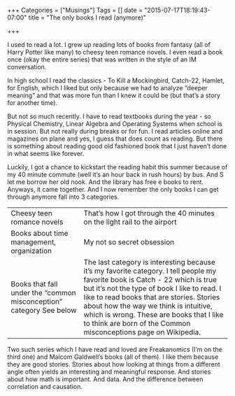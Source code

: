 +++
Categories = ["Musings"]
Tags = []
date = "2015-07-17T18:19:43-07:00"
title = "The only books I read (anymore)"

+++

I used to read a lot. I grew up reading lots of books from fantasy (all of Harry Potter like many) to cheesy teen romance novels. I even read a book once (okay the entire series) that was written in the style of an IM conversation.

In high school I read the classics - To Kill a Mockingbird, Catch-22, Hamlet, for English, which I liked but only because we had to analyze “deeper meaning” and that was more fun than I knew it could be (but that’s a story for another time).

But not so much recently. I have to read textbooks during the year - so Physical Chemistry, Linear Algebra and Operating Systems when school is in session. But not really during breaks or for fun. I read articles online and magazines on plane and yes, I guess that does count as reading. But there is something about reading good old fashioned book that I just haven’t done in what seems like forever.

Luckily, I got a chance to kickstart the reading habit this summer because of my 40 minute commute (well it’s an hour back in rush hours) by bus. And S let me borrow her old nook. And the library has free e books to rent. Anyways, it came together. And I now remember the only books I can get through anymore fall into 3 categories.

|  | |
|:--|:--|
| Cheesy teen romance novels |	That’s how I got through the 40 minutes on the light rail to the airport |
| Books about time management, organization | My not so secret obsession |
| Books that fall under the “common misconception” category	See below | The last category is interesting because it’s my favorite category. I tell people my favorite book is Catch - 22 which is true but it’s not the type of book I like to read. I like to read books that are stories. Stories about how the way we think is intuitive, which is wrong. These are books that I like to think are born of the Common misconceptions page on Wikipedia. |

Two such series which I have read and loved are Freakanomics (I’m on the third one) and Malcom Galdwell’s books (all of them). I like them because they are good stories. Stories about how looking at things from a different angle often yields an interesting and meaningful response. And stories about how math is important. And data. And the difference between correlation and causation.

